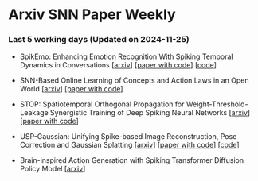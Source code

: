 # Arxiv SNN Paper Weekly


 ### **Last 5 working days (Updated on 2024-11-25)** 


- SpikEmo: Enhancing Emotion Recognition With Spiking Temporal Dynamics in Conversations [[arxiv](https://arxiv.org/abs/2411.13917)] [[paper with code](https://paperswithcode.com/paper/spikemo-enhancing-emotion-recognition-with)] [[code](https://github.com/yu-xm/spikemo)]

- SNN-Based Online Learning of Concepts and Action Laws in an Open World [[arxiv](https://arxiv.org/abs/2411.12308)] [[paper with code](https://paperswithcode.com/paper/snn-based-online-learning-of-concepts-and)]

- STOP: Spatiotemporal Orthogonal Propagation for Weight-Threshold-Leakage Synergistic Training of Deep Spiking Neural Networks [[arxiv](https://arxiv.org/abs/2411.11082)] [[paper with code](https://paperswithcode.com/paper/stop-spatiotemporal-orthogonal-propagation)]

- USP-Gaussian: Unifying Spike-based Image Reconstruction, Pose Correction and Gaussian Splatting [[arxiv](https://arxiv.org/abs/2411.10504)] [[paper with code](https://paperswithcode.com/paper/usp-gaussian-unifying-spike-based-image)] [[code](https://github.com/chenkang455/usp-gaussian)]

- Brain-inspired Action Generation with Spiking Transformer Diffusion Policy Model [[arxiv](https://arxiv.org/abs/2411.09953)]

